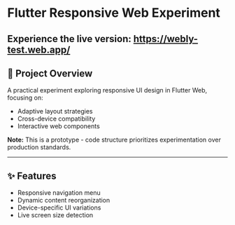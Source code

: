 # Flutter Responsive Web Experiment

**Experience the live version:** 
https://webly-test.web.app/
---

## 📱 Project Overview
A practical experiment exploring responsive UI design in Flutter Web, focusing on:
- Adaptive layout strategies
- Cross-device compatibility
- Interactive web components

**Note:** This is a prototype - code structure prioritizes experimentation over production standards.

---

## ✨ Features
- Responsive navigation menu
- Dynamic content reorganization
- Device-specific UI variations
- Live screen size detection
